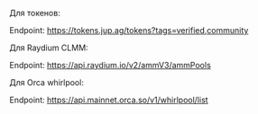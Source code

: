 Для токенов:

Endpoint: https://tokens.jup.ag/tokens?tags=verified,community

Для Raydium CLMM:

Endpoint: https://api.raydium.io/v2/ammV3/ammPools

Для Orca whirlpool:

Endpoint: https://api.mainnet.orca.so/v1/whirlpool/list
